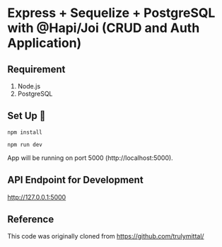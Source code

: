 # Express + Sequelize + PostgreSQL with @Hapi/Joi (CRUD and Auth Application)

## Requirement

1. Node.js
2. PostgreSQL

## Set Up :rocket:

```
npm install
```

```
npm run dev
```

App will be running on port 5000 (http://localhost:5000).

## API Endpoint for Development 

http://127.0.0.1:5000

## Reference 

This code was originally cloned from https://github.com/trulymittal/
